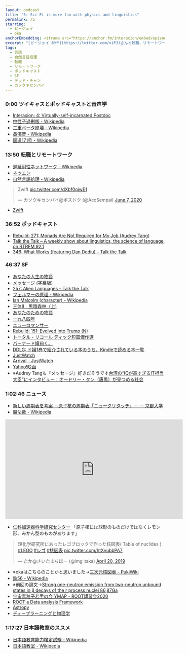 ```yaml
---
layout: podcast
title: "5: Sci-Fi is more fun with physics and linguistics"
permalink: /5
starring:
  - ピージェイ
  - oka
anchorEmbedding: <iframe src="https://anchor.fm/interaxion/embed/episodes/5-Sci-Fi-is-more-fun-with-physics-and-linguistics-efjbci" height="102px" width="400px" frameborder="0" scrolling="no"></iframe>
excerpt: "[ピージェイ 𐀠𐀋𐀂](https://twitter.com/xiPJ)さんと転職、リモートワーク、SFなどについて話しました。"
tags:
  - 言語
  - 自然言語処理
  - 転職
  - リモートワーク
  - ポッドキャスト
  - SF
  - テッド・チャン
  - カソクキセンパイ
---
```


### 0:00 ツイキャスとポッドキャストと音声学

- [Interaxion: 4: Virtually-self-incarnated Postdoc](https://interaxion.page.link/ep4)
- [中性子過剰核 - Wikipedia](https://i8n.page.link/iDzQ)
- [二重ベータ崩壊 - Wikipedia](https://i8n.page.link/Fc4u)
- [鼻濁音 - Wikipedia](https://i8n.page.link/3Xou)
- [国道171号 - Wikipedia](https://i8n.page.link/rM3L)

### 13:50 転職とリモートワーク 

- [遅延耐性ネットワーク - Wikipedia](https://i8n.page.link/LbNr)
- [ネツエン](https://i8n.page.link/1ux2)
- [自然言語処理 - Wikipedia](https://i8n.page.link/nMQh)

<blockquote class="twitter-tweet tw-align-center"><p lang="de" dir="ltr">Zwift <a href="https://t.co/dXbf0qiwE1">pic.twitter.com/dXbf0qiwE1</a></p>&mdash; カソクキセンパイ@ポスドク (@AccSempai) <a href="https://twitter.com/AccSempai/status/1269555891323297793?ref_src=twsrc%5Etfw">June 7, 2020</a>
</blockquote> <script async src="https://platform.twitter.com/widgets.js" charset="utf-8"></script>

- [Zwift](https://zwift.com/ja)

### 36:52 ポッドキャスト

- [Rebuild: 271: Monads Are Not Required for My Job (Audrey Tang)](https://rebuild.fm/271/)
- [Talk the Talk – A weekly show about linguistics, the science of language, on RTRFM 92.1](https://i8n.page.link/Zmya)
- [346: What Works (featuring Dan Dediu) – Talk the Talk](https://i8n.page.link/82AY)

### 46:37 SF

- [あなたの人生の物語](https://amzn.to/3d6OkVz)
- [メッセージ (字幕版)](https://amzn.to/3d2XDG7)
- [257: Alien Languages – Talk the Talk](https://i8n.page.link/ovfB)
- [フェルマーの原理 - Wikipedia](https://i8n.page.link/urPb)
- [Ian Malcolm (character) - Wikipedia](https://interaxion.page.link/LP53)
- [三体Ⅱ　黒暗森林（上)](https://amzn.to/2Y23dVd)
- [あなたのための物語](https://amzn.to/30Q3FHW)
- [一九八四年](https://amzn.to/37tANpW)
- [ニューロマンサー](https://amzn.to/2BaKSvS)
- [Rebuild: 151: Evolved Into Trump (N)](https://i8n.page.link/WzTi)
- [トータル・リコール ディック短篇傑作選](https://amzn.to/3d9Jebv)
- [バーナード嬢曰く。](https://amzn.to/3hsKucO)
- [DDLG: ド嬢1巻で紹介されている本のうち、Kindleで読める本一覧](https://i8n.page.link/KvJh)
- [JustWatch](https://i8n.page.link/JkwE)
- [Arrival - JustWatch](https://interaxion.page.link/FGYB)
- [Yahoo!映画](https://i8n.page.link/U3Mf)
- ※Audrey Tangも『メッセージ』好きだそうです[台湾の“IQが高すぎるIT担当大臣”にインタビュー：オードリー・タン（唐鳳）が見つめる社会](https://interaxion.page.link/89eQ)

### 1:02:46 ニュース

- [新しい周期表を考案 －原子核の周期表「ニュークリタッチ」－ — 京都大学](https://interaxion.page.link/Rdse)
- [魔法数 - Wikipedia](https://i8n.page.link/gBMb)

<div style="text-align: center;">
<iframe width="560" height="315" src="https://www.youtube.com/embed/J9nms2Ygs8k" frameborder="0" allow="accelerometer; autoplay; clipboard-write; encrypted-media; gyroscope; picture-in-picture" allowfullscreen></iframe>
</div>

- [仁科加速器科学研究センター](https://i8n.page.link/Xcok) 「原子核には球形のものだけではなくレモン形、みかん型のものがあります」

<blockquote class="twitter-tweet tw-align-center"><p lang="ja" dir="ltr">理化学研究所にあったレゴブロックで作った核図表( Table of nuclides ) <a href="https://twitter.com/hashtag/LEGO?src=hash&amp;ref_src=twsrc%5Etfw">#LEGO</a> <a href="https://twitter.com/hashtag/%E3%83%AC%E3%82%B4?src=hash&amp;ref_src=twsrc%5Etfw">#レゴ</a> <a href="https://twitter.com/hashtag/%E6%A0%B8%E5%9B%B3%E8%A1%A8?src=hash&amp;ref_src=twsrc%5Etfw">#核図表</a> <a href="https://t.co/htXyubbPA7">pic.twitter.com/htXyubbPA7</a></p>&mdash; たか@さいたまちほー (@img_taka) <a href="https://twitter.com/img_taka/status/1119557151091900417?ref_src=twsrc%5Etfw">April 20, 2019</a>
</blockquote> <script async src="https://platform.twitter.com/widgets.js" charset="utf-8"></script>

- ※okaはこちらのことかと思いました→[三次元核図表 - PukiWiki](https://interaxion.page.link/29hQ)
- [鉄56 - Wikipedia](https://i8n.page.link/MxTC)
- ※前回の論文→[Strong one-neutron emission from two-neutron unbound states in β decays of the r process nuclei 86,87Ga](https://i8n.page.link/3Jqf)
- [宇宙素粒子若手の会 YMAP - ROOT講習会2020](https://i8n.page.link/caJf)
- [ROOT a Data analysis Framework](https://root.cern.ch)
- [Astropy](https://www.astropy.org)
- [ディープラーニングと物理学](https://amzn.to/3e1qVq8)

### 1:17:27 日本語教室のススメ

- [日本語教育能力検定試験 - Wikipedia](https://i8n.page.link/SV2N)
- [日本語教室 - Wikipedia](https://i8n.page.link/dqkc)
